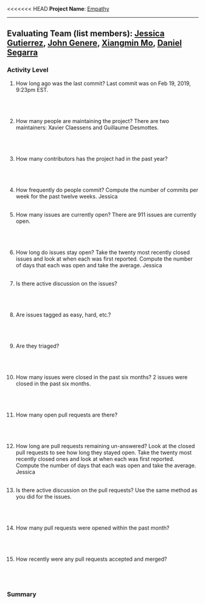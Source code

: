 <<<<<<< HEAD
**Project Name**:
[Empathy](https://gitlab.gnome.org/GNOME/empathy)

---

**Evaluating Team** (list members):
[Jessica Gutierrez](https://github.com/Gutierrezjdr), [John Genere](https://github.com/johncgenere), [Xiangmin Mo](https://github.com/mxmsunny), [Daniel Segarra](https://github.com/DanieSegarra36)
---

### Activity Level


1. How long ago was the last commit?
Last commit was on Feb 19, 2019, 9:23pm EST.
<br><br><br><br>

1. How many people are maintaining the project?
There are two maintainers: Xavier Claessens and Guillaume Desmottes.
<br><br><br><br>

1. How many contributors has the project had in the past year?
<br><br><br><br>

1. How frequently do people commit?
Compute the number of commits per week for the past twelve weeks.
Jessica<br><br>

1. How many issues are currently open?
There are 911 issues are currently open.
<br><br><br><br>

1. How long do issues stay open?
Take the twenty most recently closed issues and look at when each was first reported.
Compute the number of days that each was open and take the average.
Jessica<br><br>

1. Is there active discussion on the issues?
<br><br><br><br>

1. Are issues tagged as easy, hard, etc.?
<br><br><br><br>


1. Are they triaged?
<br><br><br><br>

1. How many issues were closed in the past six months?
2 issues were closed in the past six months.
<br><br><br><br>

1. How many open pull requests are there?
<br><br><br><br>

1. How long are pull requests remaining un-answered?
Look at the closed pull requests to see how long they stayed open. Take the twenty most recently closed ones and look at when each was first reported. Compute the number of days that each was open and take the average.
Jessica<br><br>

1. Is there active discussion on the pull requests?
Use the same method as you did for the issues.
<br><br><br><br>

1. How many pull requests were opened within the past month?
<br><br><br><br>


1. How recently were any pull requests accepted and merged?
<br><br><br><br>

### Summary

